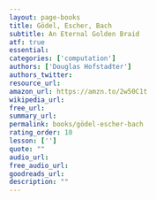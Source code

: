 ```yaml
---
layout: page-books
title: Gödel, Escher, Bach
subtitle: An Eternal Golden Braid
atf: true
essential: 
categories: ['computation']
authors: ['Douglas Hofstadter']
authors_twitter: 
resource_url: 
amazon_url: https://amzn.to/2w50C1t
wikipedia_url: 
free_url: 
summary_url: 
permalink: books/gödel-escher-bach
rating_order: 10
lesson: ['']
quote: ""
audio_url: 
free_audio_url: 
goodreads_url: 
description: ""
---
```

